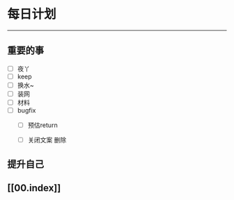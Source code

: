 
# 每日计划
---
## 重要的事

- [ ]    夜丫
- [ ]   keep
- [ ]  换水~
- [ ] 装网
- [ ] 材料
- [ ] bugfix 
	- [ ]  预估return
	- [ ] 关闭文案 删除




## 提升自己

  



## [[00.index]]










